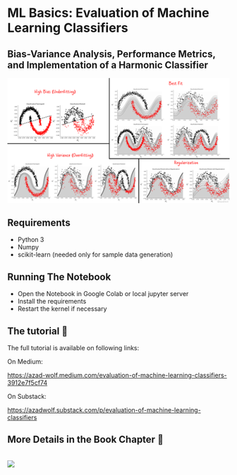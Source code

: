# ML Basics: Evaluation of Machine Learning Classifiers
## Bias-Variance Analysis, Performance Metrics, and Implementation of a Harmonic Classifier

![demo](cover.png)

## Requirements

* Python 3
* Numpy
* scikit-learn (needed only for sample data generation)

## Running The Notebook

* Open the Notebook in Google Colab or local jupyter server
* Install the requirements
* Restart the kernel if necessary 


## The tutorial 📃

The full tutorial is available on following links:

On Medium:

https://azad-wolf.medium.com/evaluation-of-machine-learning-classifiers-3912e7f5cf74

On Substack:

https://azadwolf.substack.com/p/evaluation-of-machine-learning-classifiers



## More Details in the Book Chapter 📃

<br/>
<a href=https://www.amazon.com/dp/B0BT4YBZQC><img src=https://camo.githubusercontent.com/717a75c965489f69be74022a99fdbb75e09984d6f1d2fc699c55f8f89a3fb886/68747470733a2f2f6d2e6d656469612d616d617a6f6e2e636f6d2f696d616765732f492f33316e6b4c4c486342364c2e6a7067 height=400></a>




